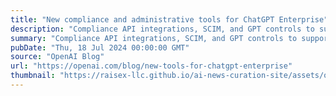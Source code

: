 ```yaml
---
title: "New compliance and administrative tools for ChatGPT Enterprise"
description: "Compliance API integrations, SCIM, and GPT controls to support compliance programs, data security, and user access at scale"
summary: "Compliance API integrations, SCIM, and GPT controls to support compliance programs, data security, and user access at scale"
pubDate: "Thu, 18 Jul 2024 00:00:00 GMT"
source: "OpenAI Blog"
url: "https://openai.com/blog/new-tools-for-chatgpt-enterprise"
thumbnail: "https://raisex-llc.github.io/ai-news-curation-site/assets/openai_logo.png"
---
```


